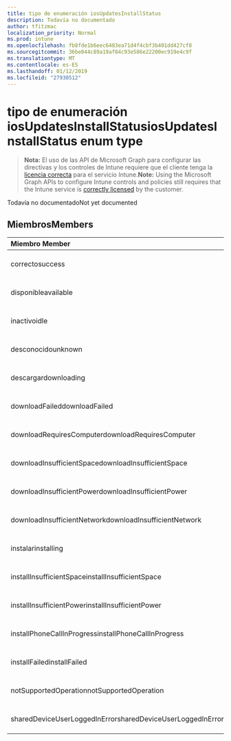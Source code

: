 ```yaml
---
title: tipo de enumeración iosUpdatesInstallStatus
description: Todavía no documentado
author: tfitzmac
localization_priority: Normal
ms.prod: intune
ms.openlocfilehash: fb8fde1b6eec6483ea71d4f4cbf3b401dd427cf8
ms.sourcegitcommit: 36be044c89a19af84c93e586e22200ec919e4c9f
ms.translationtype: MT
ms.contentlocale: es-ES
ms.lasthandoff: 01/12/2019
ms.locfileid: "27930512"
---
```

# <a name="iosupdatesinstallstatus-enum-type"></a><span data-ttu-id="6b89a-103">tipo de enumeración iosUpdatesInstallStatus</span><span class="sxs-lookup"><span data-stu-id="6b89a-103">iosUpdatesInstallStatus enum type</span></span>

> <span data-ttu-id="6b89a-104">**Nota:** El uso de las API de Microsoft Graph para configurar las directivas y los controles de Intune requiere que el cliente tenga la [licencia correcta](https://go.microsoft.com/fwlink/?linkid=839381) para el servicio Intune.</span><span class="sxs-lookup"><span data-stu-id="6b89a-104">**Note:** Using the Microsoft Graph APIs to configure Intune controls and policies still requires that the Intune service is [correctly licensed](https://go.microsoft.com/fwlink/?linkid=839381) by the customer.</span></span>

<span data-ttu-id="6b89a-105">Todavía no documentado</span><span class="sxs-lookup"><span data-stu-id="6b89a-105">Not yet documented</span></span>
## <a name="members"></a><span data-ttu-id="6b89a-106">Miembros</span><span class="sxs-lookup"><span data-stu-id="6b89a-106">Members</span></span>
|<span data-ttu-id="6b89a-107">Miembro	</span><span class="sxs-lookup"><span data-stu-id="6b89a-107">Member</span></span>|<span data-ttu-id="6b89a-108">Valor</span><span class="sxs-lookup"><span data-stu-id="6b89a-108">Value</span></span>|<span data-ttu-id="6b89a-109">Descripción</span><span class="sxs-lookup"><span data-stu-id="6b89a-109">Description</span></span>|
|:---|:---|:---|
|<span data-ttu-id="6b89a-110">correcto</span><span class="sxs-lookup"><span data-stu-id="6b89a-110">success</span></span>|<span data-ttu-id="6b89a-111">0</span><span class="sxs-lookup"><span data-stu-id="6b89a-111">0</span></span>|<span data-ttu-id="6b89a-112">Todavía no documentado</span><span class="sxs-lookup"><span data-stu-id="6b89a-112">Not yet documented</span></span>|
|<span data-ttu-id="6b89a-113">disponible</span><span class="sxs-lookup"><span data-stu-id="6b89a-113">available</span></span>|<span data-ttu-id="6b89a-114">1</span><span class="sxs-lookup"><span data-stu-id="6b89a-114">1</span></span>|<span data-ttu-id="6b89a-115">Todavía no documentado</span><span class="sxs-lookup"><span data-stu-id="6b89a-115">Not yet documented</span></span>|
|<span data-ttu-id="6b89a-116">inactivo</span><span class="sxs-lookup"><span data-stu-id="6b89a-116">idle</span></span>|<span data-ttu-id="6b89a-117">2</span><span class="sxs-lookup"><span data-stu-id="6b89a-117">2</span></span>|<span data-ttu-id="6b89a-118">Todavía no documentado</span><span class="sxs-lookup"><span data-stu-id="6b89a-118">Not yet documented</span></span>|
|<span data-ttu-id="6b89a-119">desconocido</span><span class="sxs-lookup"><span data-stu-id="6b89a-119">unknown</span></span>|<span data-ttu-id="6b89a-120">3</span><span class="sxs-lookup"><span data-stu-id="6b89a-120">3</span></span>|<span data-ttu-id="6b89a-121">Todavía no documentado</span><span class="sxs-lookup"><span data-stu-id="6b89a-121">Not yet documented</span></span>|
|<span data-ttu-id="6b89a-122">descargar</span><span class="sxs-lookup"><span data-stu-id="6b89a-122">downloading</span></span>|<span data-ttu-id="6b89a-123">-2016330712</span><span class="sxs-lookup"><span data-stu-id="6b89a-123">-2016330712</span></span>|<span data-ttu-id="6b89a-124">Todavía no documentado</span><span class="sxs-lookup"><span data-stu-id="6b89a-124">Not yet documented</span></span>|
|<span data-ttu-id="6b89a-125">downloadFailed</span><span class="sxs-lookup"><span data-stu-id="6b89a-125">downloadFailed</span></span>|<span data-ttu-id="6b89a-126">-2016330711</span><span class="sxs-lookup"><span data-stu-id="6b89a-126">-2016330711</span></span>|<span data-ttu-id="6b89a-127">Todavía no documentado</span><span class="sxs-lookup"><span data-stu-id="6b89a-127">Not yet documented</span></span>|
|<span data-ttu-id="6b89a-128">downloadRequiresComputer</span><span class="sxs-lookup"><span data-stu-id="6b89a-128">downloadRequiresComputer</span></span>|<span data-ttu-id="6b89a-129">-2016330710</span><span class="sxs-lookup"><span data-stu-id="6b89a-129">-2016330710</span></span>|<span data-ttu-id="6b89a-130">Todavía no documentado</span><span class="sxs-lookup"><span data-stu-id="6b89a-130">Not yet documented</span></span>|
|<span data-ttu-id="6b89a-131">downloadInsufficientSpace</span><span class="sxs-lookup"><span data-stu-id="6b89a-131">downloadInsufficientSpace</span></span>|<span data-ttu-id="6b89a-132">-2016330709</span><span class="sxs-lookup"><span data-stu-id="6b89a-132">-2016330709</span></span>|<span data-ttu-id="6b89a-133">Todavía no documentado</span><span class="sxs-lookup"><span data-stu-id="6b89a-133">Not yet documented</span></span>|
|<span data-ttu-id="6b89a-134">downloadInsufficientPower</span><span class="sxs-lookup"><span data-stu-id="6b89a-134">downloadInsufficientPower</span></span>|<span data-ttu-id="6b89a-135">-2016330708</span><span class="sxs-lookup"><span data-stu-id="6b89a-135">-2016330708</span></span>|<span data-ttu-id="6b89a-136">Todavía no documentado</span><span class="sxs-lookup"><span data-stu-id="6b89a-136">Not yet documented</span></span>|
|<span data-ttu-id="6b89a-137">downloadInsufficientNetwork</span><span class="sxs-lookup"><span data-stu-id="6b89a-137">downloadInsufficientNetwork</span></span>|<span data-ttu-id="6b89a-138">-2016330707</span><span class="sxs-lookup"><span data-stu-id="6b89a-138">-2016330707</span></span>|<span data-ttu-id="6b89a-139">Todavía no documentado</span><span class="sxs-lookup"><span data-stu-id="6b89a-139">Not yet documented</span></span>|
|<span data-ttu-id="6b89a-140">instalar</span><span class="sxs-lookup"><span data-stu-id="6b89a-140">installing</span></span>|<span data-ttu-id="6b89a-141">-2016330706</span><span class="sxs-lookup"><span data-stu-id="6b89a-141">-2016330706</span></span>|<span data-ttu-id="6b89a-142">Todavía no documentado</span><span class="sxs-lookup"><span data-stu-id="6b89a-142">Not yet documented</span></span>|
|<span data-ttu-id="6b89a-143">installInsufficientSpace</span><span class="sxs-lookup"><span data-stu-id="6b89a-143">installInsufficientSpace</span></span>|<span data-ttu-id="6b89a-144">-2016330705</span><span class="sxs-lookup"><span data-stu-id="6b89a-144">-2016330705</span></span>|<span data-ttu-id="6b89a-145">Todavía no documentado</span><span class="sxs-lookup"><span data-stu-id="6b89a-145">Not yet documented</span></span>|
|<span data-ttu-id="6b89a-146">installInsufficientPower</span><span class="sxs-lookup"><span data-stu-id="6b89a-146">installInsufficientPower</span></span>|<span data-ttu-id="6b89a-147">-2016330704</span><span class="sxs-lookup"><span data-stu-id="6b89a-147">-2016330704</span></span>|<span data-ttu-id="6b89a-148">Todavía no documentado</span><span class="sxs-lookup"><span data-stu-id="6b89a-148">Not yet documented</span></span>|
|<span data-ttu-id="6b89a-149">installPhoneCallInProgress</span><span class="sxs-lookup"><span data-stu-id="6b89a-149">installPhoneCallInProgress</span></span>|<span data-ttu-id="6b89a-150">-2016330703</span><span class="sxs-lookup"><span data-stu-id="6b89a-150">-2016330703</span></span>|<span data-ttu-id="6b89a-151">Todavía no documentado</span><span class="sxs-lookup"><span data-stu-id="6b89a-151">Not yet documented</span></span>|
|<span data-ttu-id="6b89a-152">installFailed</span><span class="sxs-lookup"><span data-stu-id="6b89a-152">installFailed</span></span>|<span data-ttu-id="6b89a-153">-2016330702</span><span class="sxs-lookup"><span data-stu-id="6b89a-153">-2016330702</span></span>|<span data-ttu-id="6b89a-154">Todavía no documentado</span><span class="sxs-lookup"><span data-stu-id="6b89a-154">Not yet documented</span></span>|
|<span data-ttu-id="6b89a-155">notSupportedOperation</span><span class="sxs-lookup"><span data-stu-id="6b89a-155">notSupportedOperation</span></span>|<span data-ttu-id="6b89a-156">-2016330701</span><span class="sxs-lookup"><span data-stu-id="6b89a-156">-2016330701</span></span>|<span data-ttu-id="6b89a-157">Todavía no documentado</span><span class="sxs-lookup"><span data-stu-id="6b89a-157">Not yet documented</span></span>|
|<span data-ttu-id="6b89a-158">sharedDeviceUserLoggedInError</span><span class="sxs-lookup"><span data-stu-id="6b89a-158">sharedDeviceUserLoggedInError</span></span>|<span data-ttu-id="6b89a-159">-2016330699</span><span class="sxs-lookup"><span data-stu-id="6b89a-159">-2016330699</span></span>|<span data-ttu-id="6b89a-160">Todavía no documentado</span><span class="sxs-lookup"><span data-stu-id="6b89a-160">Not yet documented</span></span>|



